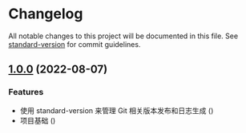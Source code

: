 # Changelog

All notable changes to this project will be documented in this file. See [standard-version](https://github.com/conventional-changelog/standard-version) for commit guidelines.

## [1.0.0]() (2022-08-07)

### Features

- 使用 standard-version 来管理 Git 相关版本发布和日志生成 ([]())
- 项目基础 ([]())
